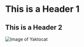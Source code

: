 # This is a Header 1
## This is a Header 2

![Image of Yaktocat](https://octodex.github.com/images/yaktocat.png)
